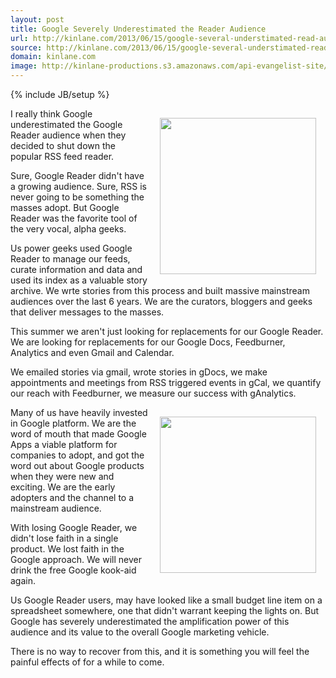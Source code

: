 ```yaml
---
layout: post
title: Google Severely Underestimated the Reader Audience
url: http://kinlane.com/2013/06/15/google-several-understimated-read-audience/
source: http://kinlane.com/2013/06/15/google-several-understimated-read-audience/
domain: kinlane.com
image: http://kinlane-productions.s3.amazonaws.com/api-evangelist-site/blog/google-reader-logo.jpeg
---
```

{% include JB/setup %}<p><img style="padding: 15px;" src="https://s3.amazonaws.com/kinlane-productions/google-reader/google-reader-logo.jpeg" alt="" width="250" align="right" /></p>
<p>I really think Google underestimated the Google Reader audience when they decided to shut down the popular RSS feed reader.</p>
<p>Sure, Google Reader didn't have a growing audience.  Sure, RSS is never going to be something the masses adopt.  But Google Reader was the favorite tool of the very vocal, alpha geeks.</p>
<p>Us power geeks used Google Reader to manage our feeds, curate information and data and used its index as a valuable story archive.  We wrte stories from this process and built massive mainstream audiences over the last 6 years.  We are the curators, bloggers and geeks that deliver messages to the masses.</p>
<p>This summer we aren't just looking for replacements for our Google Reader.  We are looking for replacements for our Google Docs, Feedburner, Analytics and even Gmail and Calendar.</p>
<p>We emailed stories via gmail, wrote stories in gDocs, we make appointments and meetings from RSS triggered events in gCal, we quantify our reach with Feedburner, we measure our success with gAnalytics.</p>
<p><img style="padding: 15px;" src="https://s3.amazonaws.com/kinlane-productions/google-reader/google-reader-closing-reminder.png" alt="" width="250" align="right" /></p>
<p>Many of us have heavily invested in Google platform. We are the word of mouth that made Google Apps a viable platform for companies to adopt, and got the word out about Google products when they were new and exciting.  We are the early adopters and the channel to a mainstream audience.</p>
<p>With losing Google Reader, we didn't lose faith in a single product.  We lost faith in the Google approach.  We will never drink the free Google kook-aid again.</p>
<p>Us Google Reader users, may have looked like a small budget line item on a spreadsheet somewhere, one that didn't warrant keeping the lights on.  But Google has severely underestimated the amplification power of this audience and its value to the overall Google marketing vehicle.</p>
<p>There is no way to recover from this, and it is something you will feel the painful effects of for a while to come.</p>